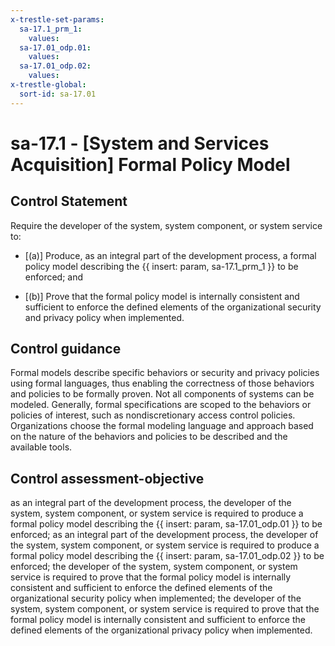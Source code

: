 ```yaml
---
x-trestle-set-params:
  sa-17.1_prm_1:
    values:
  sa-17.01_odp.01:
    values:
  sa-17.01_odp.02:
    values:
x-trestle-global:
  sort-id: sa-17.01
---
```


# sa-17.1 - \[System and Services Acquisition\] Formal Policy Model

## Control Statement

Require the developer of the system, system component, or system service to:

- \[(a)\] Produce, as an integral part of the development process, a formal policy model describing the {{ insert: param, sa-17.1_prm_1 }} to be enforced; and

- \[(b)\] Prove that the formal policy model is internally consistent and sufficient to enforce the defined elements of the organizational security and privacy policy when implemented.

## Control guidance

Formal models describe specific behaviors or security and privacy policies using formal languages, thus enabling the correctness of those behaviors and policies to be formally proven. Not all components of systems can be modeled. Generally, formal specifications are scoped to the behaviors or policies of interest, such as nondiscretionary access control policies. Organizations choose the formal modeling language and approach based on the nature of the behaviors and policies to be described and the available tools.

## Control assessment-objective

as an integral part of the development process, the developer of the system, system component, or system service is required to produce a formal policy model describing the {{ insert: param, sa-17.01_odp.01 }} to be enforced;
as an integral part of the development process, the developer of the system, system component, or system service is required to produce a formal policy model describing the {{ insert: param, sa-17.01_odp.02 }} to be enforced;
the developer of the system, system component, or system service is required to prove that the formal policy model is internally consistent and sufficient to enforce the defined elements of the organizational security policy when implemented;
the developer of the system, system component, or system service is required to prove that the formal policy model is internally consistent and sufficient to enforce the defined elements of the organizational privacy policy when implemented.
